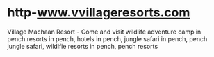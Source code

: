 # http-www.vvillageresorts.com
Village Machaan Resort - Come and visit wildlife adventure camp in pench.resorts in pench, hotels in pench, jungle safari in pench, pench jungle safari, wildlfie resorts in pench, pench resorts

